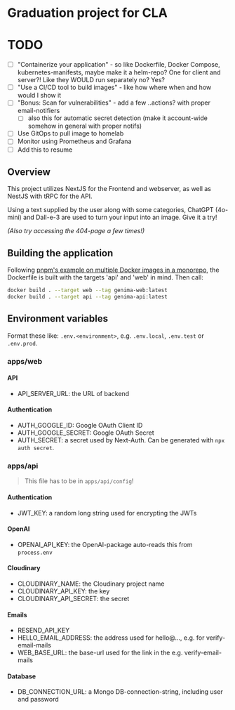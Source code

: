 # Graduation project for CLA

# TODO
- [ ] "Containerize your application" - so like Dockerfile, Docker Compose, kubernetes-manifests, maybe make it a helm-repo? One for client and server?! Like they WOULD run separately no? Yes? 
- [ ] "Use a CI/CD tool to build images" - like how where when and how would I show it 
- [ ] "Bonus: Scan for vulnerabilities" - add a few ..actions? with proper email-notifiers
    - [ ] also this for automatic secret detection (make it account-wide somehow in general with proper notifs)
- [ ] Use GitOps to pull image to homelab
- [ ] Monitor using Prometheus and Grafana
- [ ] Add this to resume

## Overview

This project utilizes NextJS for the Frontend and webserver, as well as NestJS with tRPC for the API.

Using a text supplied by the user along with some categories, ChatGPT (4o-mini) and Dall-e-3 are used to turn your input into an image.
Give it a try!

_(Also try accessing the 404-page a few times!)_

## Building the application
Following [pnpm's example on multiple Docker images in a monorepo](https://pnpm.io/docker#example-2-build-multiple-docker-images-in-a-monorepo), the Dockerfile is built with the targets 'api' and 'web' in mind. 
Then call:
```bash
docker build . --target web --tag genima-web:latest
docker build . --target api --tag genima-api:latest
```

## Environment variables
Format these like:
`.env.<environment>`, e.g. `.env.local`, `.env.test` or `.env.prod`.

### apps/web
#### API
- API_SERVER_URL: the URL of backend
#### Authentication
- AUTH_GOOGLE_ID: Google OAuth Client ID
- AUTH_GOOGLE_SECRET: Google OAuth Secret
- AUTH_SECRET: a secret used by Next-Auth. Can be generated with `npx auth secret`.

### apps/api
> This file has to be in `apps/api/config`!
#### Authentication
- JWT_KEY: a random long string used for encrypting the JWTs
#### OpenAI
- OPENAI_API_KEY: the OpenAI-package auto-reads this from `process.env`
#### Cloudinary
- CLOUDINARY_NAME: the Cloudinary project name
- CLOUDINARY_API_KEY: the key
- CLOUDINARY_API_SECRET: the secret
#### Emails
- RESEND_API_KEY
- HELLO_EMAIL_ADDRESS: the address used for hello@..., e.g. for verify-email-mails
- WEB_BASE_URL: the base-url used for the link in the e.g. verify-email-mails
#### Database
- DB_CONNECTION_URL: a Mongo DB-connection-string, including user and password
